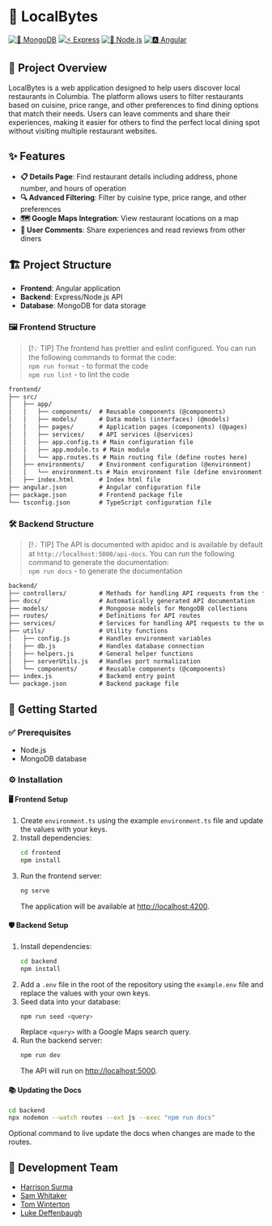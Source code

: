 # 🍴 LocalBytes

[![🍃 MongoDB](https://img.shields.io/badge/MongoDB-47A248?style=for-the-badge&logo=mongodb&logoColor=white)](https://www.mongodb.com/)
[![⚡ Express](https://img.shields.io/badge/Express-000000?style=for-the-badge&logo=express&logoColor=white)](https://expressjs.com/)
[![🌳 Node.js](https://img.shields.io/badge/Node.js-339933?style=for-the-badge&logo=nodedotjs&logoColor=white)](https://nodejs.org/)
[![🅰️ Angular](https://img.shields.io/badge/Angular-DD0031?style=for-the-badge&logo=angular&logoColor=white)](https://angular.io/)

## 🌟 Project Overview

LocalBytes is a web application designed to help users discover local restaurants in Columbia. The platform allows users to filter restaurants based on cuisine, price range, and other preferences to find dining options that match their needs. Users can leave comments and share their experiences, making it easier for others to find the perfect local dining spot without visiting multiple restaurant websites.

## ✨ Features

- **📋 Details Page**: Find restaurant details including address, phone number, and hours of operation
- **🔍 Advanced Filtering**: Filter by cuisine type, price range, and other preferences
- **🗺️ Google Maps Integration**: View restaurant locations on a map
- **💬 User Comments**: Share experiences and read reviews from other diners

## 🏗️ Project Structure

- **Frontend**: Angular application
- **Backend**: Express/Node.js API
- **Database**: MongoDB for data storage

### 🖼️ Frontend Structure

>[!💡 TIP]
> The frontend has prettier and eslint configured. You can run the following commands to format the code:   
> `npm run format` - to format the code    
> `npm run lint` - to lint the code

```diff
frontend/
├── src/
│   ├── app/
│   │   ├── components/  # Reusable components (@components)
│   │   ├── models/      # Data models (interfaces) (@models)
│   │   ├── pages/       # Application pages (components) (@pages)
│   │   ├── services/    # API services (@services)
│   │   ├── app.config.ts # Main configuration file
│   │   ├── app.module.ts # Main module
│   │   └── app.routes.ts # Main routing file (define routes here)
│   ├── environments/    # Environment configuration (@environment)
│   │   └── environment.ts # Main environment file (define environment variables here)
│   ├── index.html       # Index html file
├── angular.json         # Angular configuration file
├── package.json         # Frontend package file
└── tsconfig.json        # TypeScript configuration file
```

### 🛠️ Backend Structure

>[!💡 TIP]
> The API is documented with apidoc and is available by default at `http://localhost:5000/api-docs`. You can run the following command to generate the documentation:   
> `npm run docs` - to generate the documentation

```diff
backend/
├── controllers/         # Methods for handling API requests from the frontend
├── docs/                # Automatically generated API documentation
├── models/              # Mongoose models for MongoDB collections
├── routes/              # Definitions for API routes
├── services/            # Services for handling API requests to the outside
├── utils/               # Utility functions
│   ├── config.js        # Handles environment variables
|   ├── db.js            # Handles database connection
│   ├── helpers.js       # General helper functions
│   ├── serverUtils.js   # Handles port normalization
│   └── components/      # Reusable components (@components)
├── index.js             # Backend entry point
└── package.json         # Backend package file
```

## 🚀 Getting Started

### ✅ Prerequisites

- Node.js
- MongoDB database

### ⚙️ Installation

#### 🖥️ Frontend Setup

1. Create `environment.ts` using the example `environment.ts` file and update the values with your keys.
2. Install dependencies:
    ```bash
    cd frontend
    npm install
    ```
3. Run the frontend server:
    ```bash
    ng serve
    ```
   The application will be available at [http://localhost:4200](http://localhost:4200).

#### 🛡️ Backend Setup

1. Install dependencies:
    ```bash
    cd backend
    npm install
    ```
2. Add a `.env` file in the root of the repository using the `example.env` file and replace the values with your own keys.
3. Seed data into your database:
    ```bash
    npm run seed <query>
    ```
   Replace `<query>` with a Google Maps search query.
4. Run the backend server:
    ```bash
    npm run dev
    ```
   The API will run on [http://localhost:5000](http://localhost:5000).

#### 📚 Updating the Docs

```bash
cd backend
npx nodemon --watch routes --ext js --exec "npm run docs"
```

Optional command to live update the docs when changes are made to the routes.

## 👥 Development Team

- [Harrison Surma](https://github.com/PhantomOffKanagawa)
- [Sam Whitaker](https://github.com/swhita6)
- [Tom Winterton](https://github.com/TWintertonIV)
- [Luke Deffenbaugh](https://github.com/Spidious)
